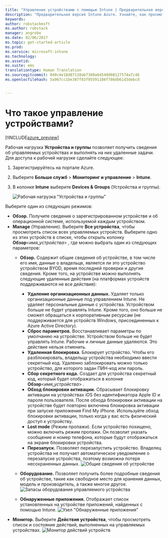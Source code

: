 ```yaml
---
title: "Управление устройствами с помощью Intune | Предварительная версия Intune Azure | Документация Майкрософт"
description: "Предварительная версия Intune Azure. Узнайте, как просмотреть устройства, управляемые с помощью Intune, и выполнять с ними различные операции."
keywords: 
author: robstackmsft
ms.author: robstack
manager: angrobe
ms.date: 02/06/2017
ms.topic: get-started-article
ms.prod: 
ms.service: microsoft-intune
ms.technology: 
ms.assetid: 
ms.suite: ems
translationtype: Human Translation
ms.sourcegitcommit: 040c4e18d87110ab7380a64540d08127574a7c46
ms.openlocfilehash: 5a967cc1be387f83f95591186f786db61d3debcd


---
```


# <a name="what-is-device-management"></a>Что такое управление устройствами? 


[!INCLUDE[azure_preview](../includes/azure_preview.md)]

Рабочая нагрузка **Устройства и группы** позволяет получить сведения об управляемых устройствах и выполнять на них удаленные задачи. Для доступа к рабочей нагрузке сделайте следующее:

1. Зарегистрируйтесь на портале Azure.
2. Выберите **Больше служб** > **Мониторинг и управление** > **Intune**.
3. В колонке **Intune** выберите **Devices & Groups** (Устройства и группы).

    ![Рабочая нагрузка "Устройства и группы"](./media/devices-and-groups-workload.png)

Выберите один из следующих режимов:

- **Обзор.** Получите сведения о зарегистрированном устройстве и об операционной системе, используемой каждым устройством.
- **Manage** (Управление). Выберите **Все устройства**, чтобы просмотреть список всех управляемых устройств.
    Выберите одно из этих устройств в списке, чтобы открыть колонку **Обзор**<*имя_устройства*> , где можно выбрать один из следующих параметров:
    - **Обзор.** Содержит общие сведения об устройстве, в том числе его имя, данные о владельце, является ли это устройство устройством BYOD, время последней проверки и другие сведения. Кроме того, на устройстве можно выполнять следующие удаленные действия (на платформах устройств поддерживаются не все действия):
        - **Удаление организационных данных.** Удаляет только организационные данные под управлением Intune. Не удаляет персональные данные с устройства. Устройством больше не будет управлять Intune. Кроме того, оно больше не сможет обращаться к корпоративным ресурсам (не поддерживается для устройств Windows, присоединенных к Azure Active Directory).
        - **Сброс параметров.** Восстанавливает параметры по умолчанию на устройстве. Устройством больше не будет управлять Intune. Рабочие и личные данные удаляются. Это действие нельзя отменить.
        - **Удаленная блокировка**. Блокирует устройство. Чтобы его разблокировать, владельцу устройства необходимо ввести секретный код. Удаленно заблокировать можно только устройство, для которого задан ПИН-код или пароль.
        - **Сбор секретного кода.** Создает для устройства секретный код, который будет отображаться в колонке **Обзор**<*имя_устройства*> .
        - **Обход блокировки активации.** Сбрасывает блокировку активации на устройствах iOS без идентификатора Apple ID и пароля пользователя. После обхода блокировки активации на устройстве будет повторно включена блокировка активации при запуске приложения Find My iPhone. Используйте обход блокировки активации, только когда у вас есть физический доступ к устройству.
        - **Lost mode** (Режим пропажи). Если устройство похищено, можно включить режим пропажи. Он позволит указать сообщение и номер телефона, которые будут отображаться на экране блокировки устройства.
        - **Перезапуск.** Позволяет перезапустить устройство. Владелец устройства не получает автоматическое уведомление о перезапуске устройства, поэтому возможна потеря несохраненных данных.
        ![Общие сведения об устройстве](http://i.imgur.com/4Rx4VXm.png)
        
    - **Оборудование.** Позволяет получить более подробные сведения об устройстве, такие как свободное место для хранения данных, модель и производитель, а также многое другое.
    ![Запасы оборудования управляемого устройства](./media/hardware-inventory.png)
    - **Обнаруженные приложения.** Отображает список установленных на устройстве приложений, найденных с помощью Intune.
    ![Узел "Обнаруженные приложения"](./media/detected-applications.png)
- **Монитор.** Выберите **Действия устройства**, чтобы просмотреть список и состояние действий, выполненных на управляемых устройствах.
![Монитор действий устройств](./media/monitor-device-actions.png)



<!--HONumber=Feb17_HO1-->


